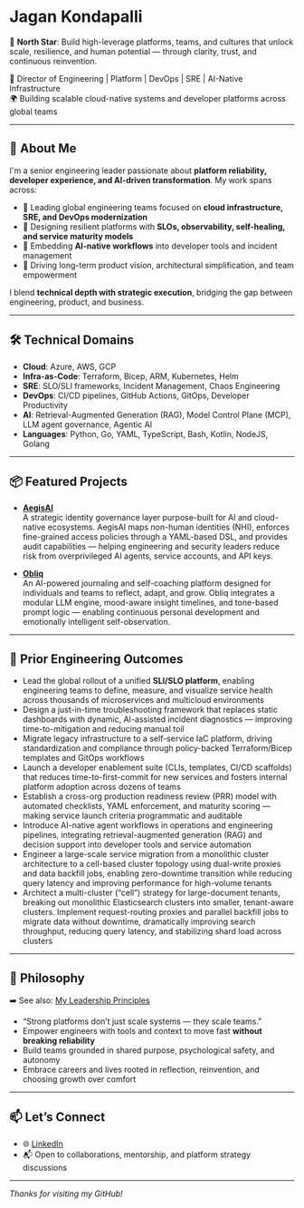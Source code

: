 # Jagan Kondapalli

🧭 **North Star**: Build high-leverage platforms, teams, and cultures that unlock scale, resilience, and human potential — through clarity, trust, and continuous reinvention.

🎯 Director of Engineering | Platform | DevOps | SRE | AI-Native Infrastructure  
🌍 Building scalable cloud-native systems and developer platforms across global teams

---

## 👋 About Me

I'm a senior engineering leader passionate about **platform reliability, developer experience, and AI-driven transformation**. My work spans across:

- 🚀 Leading global engineering teams focused on **cloud infrastructure, SRE, and DevOps modernization**
- 🔧 Designing resilient platforms with **SLOs, observability, self-healing, and service maturity models**
- 🤖 Embedding **AI-native workflows** into developer tools and incident management
- 🧠 Driving long-term product vision, architectural simplification, and team empowerment

I blend **technical depth with strategic execution**, bridging the gap between engineering, product, and business.

---

## 🛠️ Technical Domains

- **Cloud**: Azure, AWS, GCP  
- **Infra-as-Code**: Terraform, Bicep, ARM, Kubernetes, Helm  
- **SRE**: SLO/SLI frameworks, Incident Management, Chaos Engineering  
- **DevOps**: CI/CD pipelines, GitHub Actions, GitOps, Developer Productivity  
- **AI**: Retrieval-Augmented Generation (RAG), Model Control Plane (MCP), LLM agent governance, Agentic AI  
- **Languages**: Python, Go, YAML, TypeScript, Bash, Kotlin, NodeJS, Golang

---

## 📦 Featured Projects

- **[AegisAI](https://inno-hq.github.io/aegisai-nhi-governance/pitch/pitch_deck.html#1)**  
  A strategic identity governance layer purpose-built for AI and cloud-native ecosystems. AegisAI maps non-human identities (NHI), enforces fine-grained access policies through a YAML-based DSL, and provides audit capabilities — helping engineering and security leaders reduce risk from overprivileged AI agents, service accounts, and API keys.

- **[Obliq](https://github.com/inno-hq/Obliq-Product-Strategy)**  
  An AI-powered journaling and self-coaching platform designed for individuals and teams to reflect, adapt, and grow. Obliq integrates a modular LLM engine, mood-aware insight timelines, and tone-based prompt logic — enabling continuous personal development and emotionally intelligent self-observation.

---

## 💼 Prior Engineering Outcomes

- Lead the global rollout of a unified **SLI/SLO platform**, enabling engineering teams to define, measure, and visualize service health across thousands of microservices and multicloud environments  
- Design a just-in-time troubleshooting framework that replaces static dashboards with dynamic, AI-assisted incident diagnostics — improving time-to-mitigation and reducing manual toil  
- Migrate legacy infrastructure to a self-service IaC platform, driving standardization and compliance through policy-backed Terraform/Bicep templates and GitOps workflows  
- Launch a developer enablement suite (CLIs, templates, CI/CD scaffolds) that reduces time-to-first-commit for new services and fosters internal platform adoption across dozens of teams  
- Establish a cross-org production readiness review (PRR) model with automated checklists, YAML enforcement, and maturity scoring — making service launch criteria programmatic and auditable  
- Introduce AI-native agent workflows in operations and engineering pipelines, integrating retrieval-augmented generation (RAG) and decision support into developer tools and service automation  
- Engineer a large-scale service migration from a monolithic cluster architecture to a cell-based cluster topology using dual-write proxies and data backfill jobs, enabling zero-downtime transition while reducing query latency and improving performance for high-volume tenants  
- Architect a multi-cluster (“cell”) strategy for large-document tenants, breaking out monolithic Elasticsearch clusters into smaller, tenant-aware clusters. Implement request-routing proxies and parallel backfill jobs to migrate data without downtime, dramatically improving search throughput, reducing query latency, and stabilizing shard load across clusters

---

## 🧭 Philosophy

➡️ See also: [My Leadership Principles](https://github.com/jagankondapalli/jagankondapalli/blob/main/Leadership%20Principles)

- “Strong platforms don’t just scale systems — they scale teams.”  
- Empower engineers with tools and context to move fast **without breaking reliability**  
- Build teams grounded in shared purpose, psychological safety, and autonomy  
- Embrace careers and lives rooted in reflection, reinvention, and choosing growth over comfort

---

## 📫 Let’s Connect

- 🌐 [LinkedIn](https://www.linkedin.com/in/jagankondapalli)  
- 📬 Open to collaborations, mentorship, and platform strategy discussions

---

*Thanks for visiting my GitHub!*
